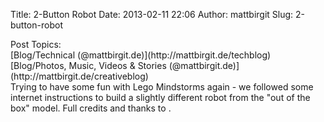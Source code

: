 Title: 2-Button Robot
Date: 2013-02-11 22:06
Author: mattbirgit
Slug: 2-button-robot

<div class="field field-name-taxonomy-vocabulary-2 field-type-taxonomy-term-reference field-label-above">
<div class="field-label">
Post Topics: 

</div>
<div class="field-items">
<div class="field-item even">
[Blog/Technical (@mattbirgit.de)](http://mattbirgit.de/techblog)

</div>
<div class="field-item odd">
[Blog/Photos, Music, Videos & Stories
(@mattbirgit.de)](http://mattbirgit.de/creativeblog)

</div>
</div>
</div>
<div class="field field-name-body field-type-text-with-summary field-label-hidden">
<div class="field-items">
<div class="field-item even">
Trying to have some fun with Lego Mindstorms again - we followed some
internet instructions to build a slightly different robot from the "out
of the box" model. Full credits and thanks
to <http://www.nxtprograms.com/NXT2/2-touch_remote/steps.html>.

</p>

</div>
</div>
</div>
</p>

